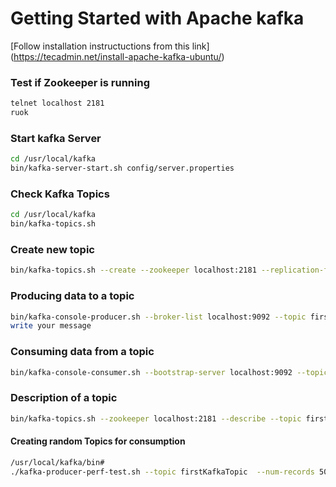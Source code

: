 
# Getting Started with Apache kafka

[Follow installation instructuctions from this link] (https://tecadmin.net/install-apache-kafka-ubuntu/)

### Test if Zookeeper is running
```bash
telnet localhost 2181
ruok
```

### Start kafka Server
```bash
cd /usr/local/kafka
bin/kafka-server-start.sh config/server.properties
```

### Check Kafka Topics
```bash
cd /usr/local/kafka
bin/kafka-topics.sh
```
### Create new topic
```bash
bin/kafka-topics.sh --create --zookeeper localhost:2181 --replication-factor 1 --partitions 1 --topic firstKafkaTopic
```

### Producing data to a topic
```bash
bin/kafka-console-producer.sh --broker-list localhost:9092 --topic firstKafkaTopic
write your message
```

### Consuming data from a topic
```bash
bin/kafka-console-consumer.sh --bootstrap-server localhost:9092 --topic firstKafkaTopic --from-beginning
```

### Description of a topic
```bash
bin/kafka-topics.sh --zookeeper localhost:2181 --describe --topic firstKafkaTopic
```
#### Creating random Topics for consumption 
```bash
/usr/local/kafka/bin# 
./kafka-producer-perf-test.sh --topic firstKafkaTopic  --num-records 50 --record-size 1 --throughput 10 --producer-props bootstrap.servers=localhost:9092 key.serializer=org.apache.kafka.common.serialization.StringSerializer value.serializer=org.apache.kafka.common.serialization.StringSerializer
```
